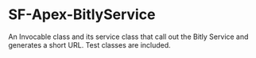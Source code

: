 # SF-Apex-BitlyService
An Invocable class and its service class that call out the Bitly Service and generates a short URL. 
Test classes are included. 

